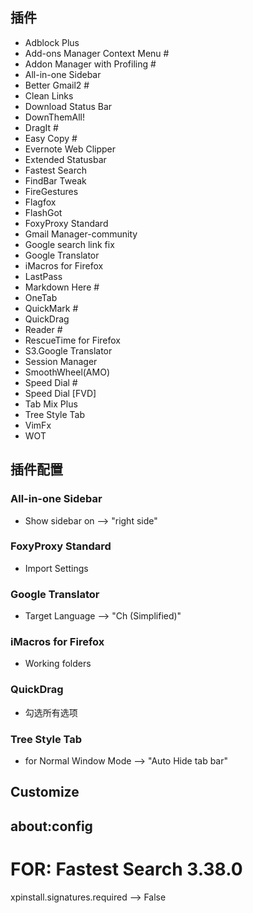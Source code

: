 ## 插件
* Adblock Plus
* Add-ons Manager Context Menu #
* Addon Manager with Profiling #
* All-in-one Sidebar
* Better Gmail2 #
* Clean Links
* Download Status Bar
* DownThemAll!
* DragIt #
* Easy Copy #
* Evernote Web Clipper
* Extended Statusbar
* Fastest Search
* FindBar Tweak
* FireGestures
* Flagfox
* FlashGot
* FoxyProxy Standard
* Gmail Manager-community
* Google search link fix
* Google Translator
* iMacros for Firefox
* LastPass
* Markdown Here #
* OneTab
* QuickMark #
* QuickDrag
* Reader #
* RescueTime for Firefox
* S3.Google Translator
* Session Manager
* SmoothWheel(AMO)
* Speed Dial #
* Speed Dial [FVD]
* Tab Mix Plus
* Tree Style Tab
* VimFx
* WOT

## 插件配置
### All-in-one Sidebar
* Show sidebar on --> "right side"
### FoxyProxy Standard
* Import Settings
### Google Translator
* Target Language --> "Ch (Simplified)"
### iMacros for Firefox
* Working folders
### QuickDrag
* 勾选所有选项
### Tree Style Tab
* for Normal Window  Mode --> "Auto Hide tab bar"

## Customize

## about:config
# FOR: Fastest Search 3.38.0
xpinstall.signatures.required --> False



